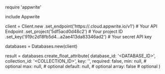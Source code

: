 require 'appwrite'

include Appwrite

client = Client.new
    .set_endpoint('https://<REGION>.cloud.appwrite.io/v1') # Your API Endpoint
    .set_project('5df5acd0d48c2') # Your project ID
    .set_key('919c2d18fb5d4...a2ae413da83346ad2') # Your secret API key

databases = Databases.new(client)

result = databases.create_float_attribute(
    database_id: '<DATABASE_ID>',
    collection_id: '<COLLECTION_ID>',
    key: '',
    required: false,
    min: null, # optional
    max: null, # optional
    default: null, # optional
    array: false # optional
)
